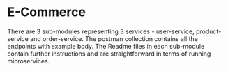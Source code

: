 # E-Commerce

There are 3 sub-modules representing 3 services - user-service, product-service and order-service.
The postman collection contains all the endpoints with example body.
The Readme files in each sub-module contain further instructions and are straightforward in terms of running microservices.

